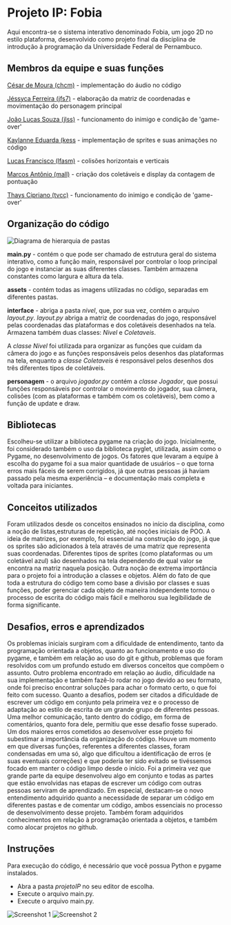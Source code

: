 
# Projeto IP: Fobia

Aqui encontra-se o sistema interativo denominado Fobia, um jogo 2D no estilo plataforma, desenvolvido como projeto final da disciplina de introdução à programação da Universidade Federal de Pernambuco. 



## Membros da equipe e suas funções

[César de Moura (chcm)](https://github.com/eucesarmoura) - 
implementação do áudio no código

[Jéssyca Ferreira (jfs7)](https://github.com/jessyca-ferreira) - elaboração da matriz de coordenadas e movimentação do personagem principal

[João Lucas Souza (jlss)](https://github.com/jlucassouza) - funcionamento do inimigo e condição de 'game-over'

[Kaylanne Eduarda (kess](https://github.com/Kaylanneedu) - implementação de sprites e suas animações no código

[Lucas Francisco (lfasm)](https://github.com/lukasales) - colisões horizontais e verticais

[Marcos Antônio (mall)](https://github.com/MarcosLaureano) - criação dos coletáveis e display da contagem de pontuação

[Thays Cipriano (tvcc)](https://github.com/thaysz27) -  funcionamento do inimigo e condição de 'game-over'

## Organização do código

![Diagrama de hierarquia de pastas](https://i.imgur.com/amS0ZUW.jpeg)

**main.py** - contém o que pode ser chamado de estrutura geral do sistema interativo, como a função main, responsável por controlar o loop principal do jogo e instanciar as suas diferentes classes. Também armazena constantes como largura e altura da tela.

**assets** - contém todas as imagens utilizadas no código, separadas em diferentes pastas.

**interface** - abriga a pasta *nivel*, que, por sua vez, contém o arquivo *layout.py*. *layout.py* abriga a matriz de coordenadas do jogo, responsável pelas coordenadas das plataformas e dos coletáveis desenhados na tela. Armazena também duas classes: *Nivel* e *Coletaveis*. 

A *classe Nivel* foi utilizada para organizar as funções que cuidam da câmera do jogo e as funções responsáveis pelos desenhos das plataformas na tela, enquanto a *classe Coletaveis* é responsável pelos desenhos dos três diferentes tipos de coletáveis.

**personagem** - o arquivo *jogador.py* contém a *classe Jogador*, que possui funções responsáveis por controlar o movimento do jogador, sua câmera, colisões (com as plataformas e também com os coletáveis), bem como a função de update e draw.

## Bibliotecas

Escolheu-se utilizar a biblioteca pygame na criação do jogo. Inicialmente, foi considerado também o uso da biblioteca pyglet, utilizada, assim como o Pygame, no desenvolvimento de jogos. Os fatores que levaram a equipe à escolha do pygame foi a sua maior quantidade de usuários – o que torna erros mais fáceis de serem
corrigidos, já que outras pessoas já haviam passado pela mesma experiência – e documentação mais completa e voltada para iniciantes.

## Conceitos utilizados
  
Foram utilizados desde os conceitos ensinados no início da disciplina, como a noção de listas,estruturas de repetição, até noções iniciais de POO. A ideia de matrizes, por exemplo, foi essencial na construção do jogo, já que os sprites são adicionados à tela através de uma matriz que representa suas coordenadas. Diferentes tipos de sprites (como plataformas ou um coletável azul) são desenhados na tela dependendo de qual valor se encontra na matriz naquela posição. Outra noção de extrema importância para o projeto foi a introdução a classes e objetos. Além do fato de que toda a estrutura do código tem como base a divisão por classes e suas funções, poder gerenciar cada objeto de maneira independente tornou o processo de escrita do código mais fácil e melhorou sua legibilidade de forma significante.
  
## Desafios, erros e aprendizados
  
Os problemas iniciais surgiram com a dificuldade de entendimento, tanto da programação orientada a objetos, quanto ao funcionamento e uso do pygame, e também em relação ao uso do git e github, problemas que foram resolvidos com um profundo estudo em diversos conceitos que compõem o assunto. Outro problema encontrado em relação ao áudio, dificuldade na sua implementação e também fazê-lo rodar no jogo devido ao seu formato, onde foi preciso encontrar soluções para achar o formato certo, o que foi feito com sucesso. Quanto a desafios, podem ser citados a dificuldade de escrever um código em conjunto pela primeira vez e o processo de adaptação ao estilo de escrita de um grande grupo de diferentes pessoas. Uma melhor comunicação, tanto dentro do código, em forma de comentários, quanto fora dele, permitiu que esse desafio fosse superado. Um dos maiores erros cometidos ao desenvolver esse projeto foi subestimar a importância da organização do código. Houve um momento em que diversas funções, referentes a diferentes classes, foram condensadas em uma só, algo que dificultou a identificação de erros (e suas eventuais correções) e que poderia ter sido evitado se tivéssemos focado em manter o código limpo desde o início. Foi a primeira vez que grande parte da equipe desenvolveu algo em conjunto e todas as partes que estão envolvidas nas etapas de escrever um código com outras pessoas serviram de aprendizado. Em especial, destacam-se o novo entendimento adquirido quanto a necessidade de separar um código em diferentes pastas e de comentar um código, ambos essenciais no processo de desenvolvimento desse projeto. Também foram adquiridos conhecimentos em relação à programação orientada a objetos, e também como alocar projetos no github.

## Instruções

Para execução do código, é necessário que você possua Python e pygame instalados.
- Abra a pasta *projetoIP* no seu editor de escolha.
- Execute o arquivo main.py.
- Execute o arquivo main.py.


![Screenshot 1](https://i.imgur.com/b0JV2xC.png)
![Screenshot 2](https://i.imgur.com/8juhOBP.png)
